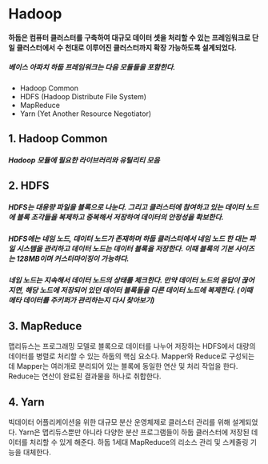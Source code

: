 # Hadoop
#### 하둡은 컴퓨터 클러스터를 구축하여 대규모 데이터 셋을 처리할 수 있는 프레임워크로 단일 클러스터에서 수 천대로 이루어진 클러스터까지 확장 가능하도록 설계되었다.
##### 베이스 아파치 하둡 프레임워크는 다음 모듈들을 포함한다.
- Hadoop Common
- HDFS (Hadoop Distribute File System)
- MapReduce
- Yarn (Yet Another Resource Negotiator)

## 1. Hadoop Common
##### Hadoop 모듈에 필요한 라이브러리와 유틸리티 모음

## 2. HDFS
##### HDFS는 대용량 파일을 블록으로 나눈다. 그리고 클러스터에 참여하고 있는 데이터 노드에 블록 조각들을 복제하고 중복해서 저장하여 데이터의 안정성을 확보한다. 
##### HDFS에는 네임 노드, 데이터 노드가 존재하며 하둡 클러스터에서 네임 노드 한 대는 파일 시스템을 관리하고 데이터 노드는 데이터 블록을 저장한다. 이때 블록의 기본 사이즈는 128MB이며 커스터마이징이 가능하다. 
##### 네임 노드는 지속해서 데이터 노드의 상태를 체크한다. 만약 데이터 노드의 응답이 끊어지면, 해당 노드에 저장되어 있던 데이터 블록들을 다른 데이터 노드에 복제한다. (이때 메타 데이터를 주키퍼가 관리하는지 다시 찾아보기)

## 3. MapReduce
맵리듀스는 프로그래밍 모델로 블록으로 데이터를 나누어 저장하는 HDFS에서 대량의 데이터를 병렬로 처리할 수 있는 하둡의 핵심 요소다. Mapper와 Reduce로 구성되는데 Mapper는 여러개로 분리되어 있는 블록에 동일한 연산 및 처리 작업을 한다. Reduce는 연산이 완료된 결과물을 하나로 취합한다. 

## 4. Yarn
빅데이터 어플리케이션을 위한 대규모 분산 운영체제로 클러스터 관리를 위해 설계되었다. Yarn은 맵리듀스뿐만 아니라 다양한 분산 프로그램들이 하둡 클러스터에 저장된 데이터를 처리할 수 있게 해준다. 하둡 1세대 MapReduce의 리소스 관리 및 스케줄링 기능을 대체한다.
